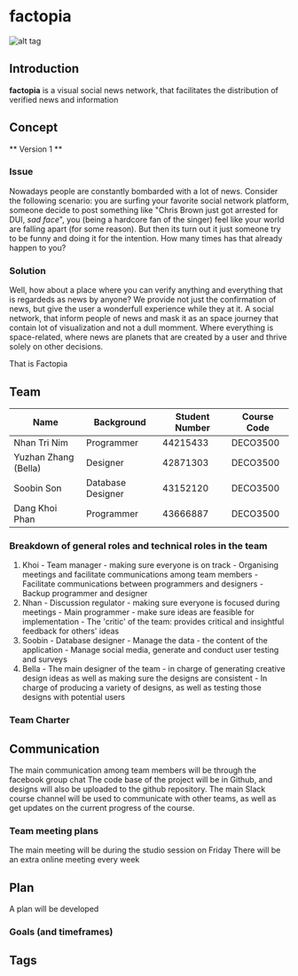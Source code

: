 # factopia #
![alt tag](http://i.imgur.com/FhewJSP.jpg?1)

## Introduction ##
**factopia** is a visual social news network, that facilitates the distribution of verified news and information

## Concept ##

** Version 1 **

### Issue
  
  Nowadays people are constantly bombarded with a lot of news. 
  Consider the following scenario: you are surfing your favorite social network platform, someone decide to post something like "Chris Brown just got arrested for DUI, *sad face*", you (being a hardcore fan of the singer) feel like your world are falling apart (for some reason). 
  But then its turn out it just someone try to be funny and doing it for the intention. How many times has that already happen to you?
  
### Solution
  Well, how about a place where you can verify anything and everything that is regardeds as news by anyone?
  We provide not just the confirmation of news, but give the user a wonderfull experience while they at it.
  A social network, that inform people of news and mask it as an space journey that contain lot of visualization and not a dull momment. Where everything is space-related, where news are planets that are created by a user and thrive solely on other decisions.
  
  That is Factopia

## Team
Name | Background | Student Number | Course Code
---- | ---- | -------------- | -----------
Nhan Tri Nim | Programmer | 44215433 | DECO3500
Yuzhan Zhang (Bella) | Designer | 42871303 | DECO3500
Soobin Son | Database Designer | 43152120 | DECO3500
Dang Khoi Phan | Programmer | 43666887 | DECO3500

  ### Breakdown of general roles and technical roles in the team
  
  1. Khoi
    - Team manager - making sure everyone is on track
    - Organising meetings and facilitate communications among team members
    - Facilitate communications between programmers and designers
    - Backup programmer and designer
  2. Nhan
    - Discussion regulator - making sure everyone is focused during meetings
    - Main programmer - make sure ideas are feasible for implementation
    - The 'critic' of the team: provides critical and insightful feedback for others' ideas
  3. Soobin
    - Database designer
    - Manage the data - the content of the application
    - Manage social media, generate and conduct user testing and surveys
  4. Bella
    - The main designer of the team - in charge of generating creative design ideas as well as making sure the designs are consistent
    - In charge of producing a variety of designs, as well as testing those designs with potential users

  ### Team Charter
  
## Communication ##
The main communication among team members will be through the facebook group chat 
The code base of the project will be in Github, and designs will also be uploaded to the github repository.
The main Slack course channel will be used to communicate with other teams, as well as get updates on the current progress of the course.

### Team meeting plans ###
The main meeting will be during the studio session on Friday
There will be an extra online meeting every week 

## Plan ##
A plan will be developed 

### Goals (and timeframes)

## Tags
